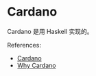 # Cardano

Cardano 是用 Haskell 实现的。

References: 
- [Cardano](https://cardano.org/)
- [Why Cardano](https://why.cardano.org/en/introduction/motivation/)





